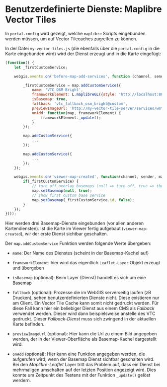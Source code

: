 # Benutzerdefinierte Dienste: Maplibre Vector Tiles

In ``portal.config`` wird gezeigt, welche ``maplibre`` Scripts eingebunden werden müssen, 
um auf Vector Tilecaches zugreifen zu können.

In der Datei ``my-vector-tiles.js`` (die ebenfalls über die ``portal.config`` in die Karte eingebunden wird)
wird der Dienst erzeugt und in die Karte eingefügt:

```Javascript
(function() {
    let _firstCustomService;

    webgis.events.on('before-map-add-services', function (channel, sender, map) {

        _firstCustomService = map.addCustomService({
            name: 'VTC OSM Bright',
            frameworkElement: L.maplibreGL({style: 'http://localhost:8080/styles/osm-bright/style.json'}),
            isBasemap: true,
            fallback: 'vtc_fallback_osm_bright@custom',
            previewImageUrl: 'http://my-vector-tile-server/services/wmts/1.0.0/osm-bright/default/1x/16/22834/35141.png',
            onAdd: function(map, frameworkElement) {
                frameworkElement._update();
            }
        });

        map.addCustomService({
            ...
        });

        map.addCustomService({
            ...
        });
    });

    webgis.events.on('viewer-map-created', function(channel, sender, map) {
        if(_firstCustomService) {
            // turn off overlay basemaps (null => turn off, true => the overlay basemap)
            map.setBasemap(null, true);
            // show first custom base service
            map.setBasemap(_firstCustomService.id, false);
        }
    });
}());
```

Hier werden drei Basemap-Dienste eingebunden (vor allen anderen Kartendiensten).
Ist die Karte im Viewer fertig aufgebaut (``viewer-map-created``), wir der erste Dienst sichtbar geschalten.

Der ``map.addCustomService`` Funktion werden folgende Werte übergeben:

* ``mame``: Der Name des Dienstes (scheint in der Basemap-Kachel auf)

* ``frameworkElement``: hier wird das eigentlich ``Leaflet-Layer`` Objekt erzeugt und übergeben

* ``isBasemap`` (optional): Beim Layer (Dienst) handelt es sich um eine Basemap

* ``fallback`` (optional): Prozesse die im WebGIS serverseitig laufen (zB Drucken), sehen benutzerdefinierten Dienste nicht. Diese existieren nur am Client. Ein Vector Tile Cache kann somit nicht gedruckt werden. Für diese Fall kann hier ein beliebiger Dienst aus einem CMS als *Fallback* verwendet werden. Dieser wird dann beispielsweise anstelle des VTC gedruckt. Dieser *Fallback-Dienst* muss sich zwingend in der aktuellen Karte befinden.

* ``previewImageUrl`` (optional): Hier kann die Url zu einem Bild angegeben werden, der in der Viewer-Oberfläche als Basemap-Kachel dargestellt wird.

* ``onAdd`` (optional): Hier kann eine Funktion angegeben werden, die aufgerufen wird, wenn der Basemap Dienst sichtbar geschalten wird. Bei den *Maplibre-Leaflet* Layer tritt das Problem auf, dass ein Dienst bei mehrmaligen
umschalten auf der letzten Position angezeigt wird. Dies konnte um Zeitpunkt des Testens mit der Funktion ``_update()`` gelöst werdern.